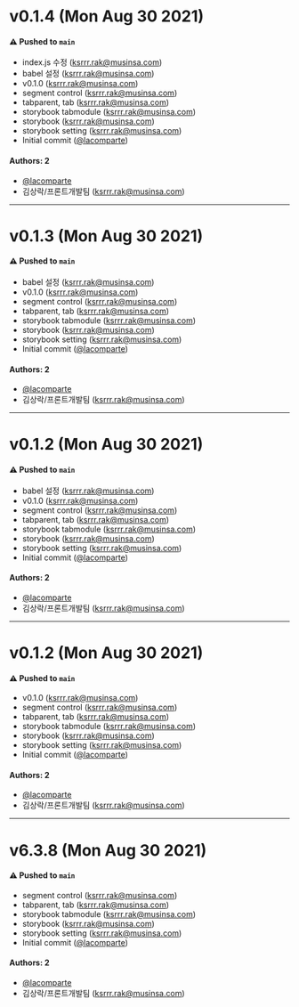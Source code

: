 # v0.1.4 (Mon Aug 30 2021)

#### ⚠️ Pushed to `main`

- index.js 수정 (ksrrr.rak@musinsa.com)
- babel 설정 (ksrrr.rak@musinsa.com)
- v0.1.0 (ksrrr.rak@musinsa.com)
- segment control (ksrrr.rak@musinsa.com)
- tabparent, tab (ksrrr.rak@musinsa.com)
- storybook tabmodule (ksrrr.rak@musinsa.com)
- storybook (ksrrr.rak@musinsa.com)
- storybook setting (ksrrr.rak@musinsa.com)
- Initial commit ([@lacomparte](https://github.com/lacomparte))

#### Authors: 2

- [@lacomparte](https://github.com/lacomparte)
- 김상락/프론트개발팀 (ksrrr.rak@musinsa.com)

---

# v0.1.3 (Mon Aug 30 2021)

#### ⚠️ Pushed to `main`

- babel 설정 (ksrrr.rak@musinsa.com)
- v0.1.0 (ksrrr.rak@musinsa.com)
- segment control (ksrrr.rak@musinsa.com)
- tabparent, tab (ksrrr.rak@musinsa.com)
- storybook tabmodule (ksrrr.rak@musinsa.com)
- storybook (ksrrr.rak@musinsa.com)
- storybook setting (ksrrr.rak@musinsa.com)
- Initial commit ([@lacomparte](https://github.com/lacomparte))

#### Authors: 2

- [@lacomparte](https://github.com/lacomparte)
- 김상락/프론트개발팀 (ksrrr.rak@musinsa.com)

---

# v0.1.2 (Mon Aug 30 2021)

#### ⚠️ Pushed to `main`

- babel 설정 (ksrrr.rak@musinsa.com)
- v0.1.0 (ksrrr.rak@musinsa.com)
- segment control (ksrrr.rak@musinsa.com)
- tabparent, tab (ksrrr.rak@musinsa.com)
- storybook tabmodule (ksrrr.rak@musinsa.com)
- storybook (ksrrr.rak@musinsa.com)
- storybook setting (ksrrr.rak@musinsa.com)
- Initial commit ([@lacomparte](https://github.com/lacomparte))

#### Authors: 2

- [@lacomparte](https://github.com/lacomparte)
- 김상락/프론트개발팀 (ksrrr.rak@musinsa.com)

---

# v0.1.2 (Mon Aug 30 2021)

#### ⚠️ Pushed to `main`

- v0.1.0 (ksrrr.rak@musinsa.com)
- segment control (ksrrr.rak@musinsa.com)
- tabparent, tab (ksrrr.rak@musinsa.com)
- storybook tabmodule (ksrrr.rak@musinsa.com)
- storybook (ksrrr.rak@musinsa.com)
- storybook setting (ksrrr.rak@musinsa.com)
- Initial commit ([@lacomparte](https://github.com/lacomparte))

#### Authors: 2

- [@lacomparte](https://github.com/lacomparte)
- 김상락/프론트개발팀 (ksrrr.rak@musinsa.com)

---

# v6.3.8 (Mon Aug 30 2021)

#### ⚠️ Pushed to `main`

- segment control (ksrrr.rak@musinsa.com)
- tabparent, tab (ksrrr.rak@musinsa.com)
- storybook tabmodule (ksrrr.rak@musinsa.com)
- storybook (ksrrr.rak@musinsa.com)
- storybook setting (ksrrr.rak@musinsa.com)
- Initial commit ([@lacomparte](https://github.com/lacomparte))

#### Authors: 2

- [@lacomparte](https://github.com/lacomparte)
- 김상락/프론트개발팀 (ksrrr.rak@musinsa.com)
